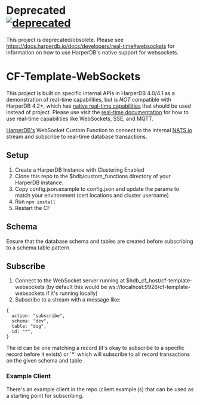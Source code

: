 # Deprecated <br>[![deprecated](http://badges.github.io/stability-badges/dist/deprecated.svg)](http://github.com/badges/stability-badges)

This project is deprecated/obsolete. Please see https://docs.harperdb.io/docs/developers/real-time#websockets for information on how to use HarperDB's native support for websockets.



# CF-Template-WebSockets

This project is built on specific internal APIs in HarperDB 4.0/4.1 as a demonstration of real-time capabilities, but is _NOT_ compatible with HarperDB 4.2+, which has [native real-time capabilities](https://docs.harperdb.io/docs/developers/real-time) that should be used instead of project. Please use visit the [real-time documentation](https://docs.harperdb.io/docs/developers/real-time) for how to use real-time capabilities like WebSockets, SSE, and MQTT.

[HarperDB's](https://www.harperdb.io/) WebSocket Custom Function to connect to the internal [NATS.io](https://nats.io/) stream and subscribe to real-time database transactions.

## Setup

1. Create a HarperDB Instance with Clustering Enabled
2. Clone this repo to the $hdb/custom_functions directory of your HarperDB instance.
3. Copy config.json.example to config.json and update the params to match your environment (cert locations and cluster username)
4. Run `npm install`
5. Restart the CF

## Schema

Ensure that the database schema and tables are created before subscribing to a schema.table pattern.

## Subscribe

1. Connect to the WebSocket server running at $hdb_cf_host/cf-template-websockets (by default this would be ws://localhost:9926/cf-template-websockets if it's running locally)
2. Subscribe to a stream with a message like:

```
{
  action: "subscribe",
  schema: "dev",
  table: "dog",
  id: "*",
}
```

The id can be one matching a record (it's okay to subscribe to a specific record before it exists) or '\*' which will subscribe to all record transactions on the given schema and table

### Example Client

There's an example client in the repo (client.example.js) that can be used as a starting point for subscribing.
